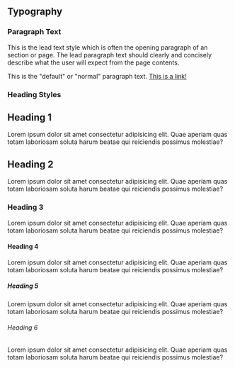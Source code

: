 

## Typography

### Paragraph Text

<section class="bx">
    <p class="lead">This is the lead text style which is often the opening paragraph of an section or page. The lead paragraph text should clearly and concisely describe what the user will expect from the page contents.</p>
    <p>This is the "default" or "normal" paragraph text. <a href="">This is a link!</a> </p>
</section>


### Heading Styles

<section class="bx">
    <h1>Heading 1</h1>
    <p>Lorem ipsum dolor sit amet consectetur adipisicing elit. Quae aperiam quas totam laboriosam soluta harum beatae qui reiciendis possimus molestiae?</p>
    <h2>Heading 2</h2>
    <p>Lorem ipsum dolor sit amet consectetur adipisicing elit. Quae aperiam quas totam laboriosam soluta harum beatae qui reiciendis possimus molestiae?</p>
    <h3>Heading 3</h3>
    <p>Lorem ipsum dolor sit amet consectetur adipisicing elit. Quae aperiam quas totam laboriosam soluta harum beatae qui reiciendis possimus molestiae?</p>
    <h4>Heading 4</h4>
    <p>Lorem ipsum dolor sit amet consectetur adipisicing elit. Quae aperiam quas totam laboriosam soluta harum beatae qui reiciendis possimus molestiae?</p>
    <h5>Heading 5</h5>
    <p>Lorem ipsum dolor sit amet consectetur adipisicing elit. Quae aperiam quas totam laboriosam soluta harum beatae qui reiciendis possimus molestiae?</p>
    <h6>Heading 6</h6>
    <p>Lorem ipsum dolor sit amet consectetur adipisicing elit. Quae aperiam quas totam laboriosam soluta harum beatae qui reiciendis possimus molestiae?</p>
</section>
